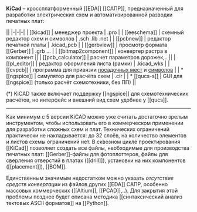 **KiCad** – кроссплатформенный [[EDA]] [[САПР]], предназначенный для разработки электрических схем и автоматизированной разводки печатных плат:

||
|-|-|-|
| [[kicad]] | менеджер проекта | .pro |
| [[eeschema]] | схемный редактор схем и символов | .sch .lib .net |
| [[pcbnew]] | редактор печатной платы | .kicad_pcb |
| [[gerbview]] | просмотр формата [[Gerber]] | .grb ... |
| [[bitmap2component]] | конвертер растра в компонент ||
| [[pcb_calculator]] | расчет параметров дорожек,.. ||
| [[pl_editor]] | редактор оформления листа (рамки) | .kicad_wks |
| [[cvpcb]] | программа для привязки [посадочных мест](app://obsidian.md/footprint) и [символов](app://obsidian.md/symbol) |
| * [[ngspice]] | симулятор для расчёта схем | .cir |
| * [[qucs-s]] | GUI для [[ngspice]] (только расчёт схемотехники, без ПП) ||

(*) KiCAD также включает поддержку [[ngspice]] для схемотехнических расчётов, но интерфейс и внешний вид схем удобнее у [[qucs]].

<hr>

Как минимум с 5 версии KiCAD можно уже считать достаточно зрелым инструментом, чтобы использовать его в коммерческом применении для разработки сложных схем и плат. Технических ограничений практически не накладывается: до 32 слоёв, на количество элементов и листов схемы ограничений нет. В сквозном цикле проектирования [[KiCad]] позволяет создать все файлы, необходимые для производства печатных плат: [[Gerber]]-файлы для фотоплоттеров, файлы для сверления отверстий в платах ([[drill]]), установки на них компонентов ([[placement]]), [[BOM]].

Единственным значимым недостатком можно указать *отсутствие средств конвертации* из файлов других [[EDA]] САПР, особенно массовых коммерческих ([[Altium]], [[PCAD]],..). Для закрытия этой проблемы позднее будет описана методика [[синтаксический анализ тектовых ASCII форматов]] на [[Python]].
